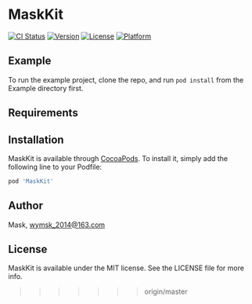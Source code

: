 # MaskKit

[![CI Status](https://img.shields.io/travis/mashengkui/MaskKit.svg?style=flat)](https://travis-ci.org/mashengkui/MaskKit)
[![Version](https://img.shields.io/cocoapods/v/MaskKit.svg?style=flat)](https://cocoapods.org/pods/MaskKit)
[![License](https://img.shields.io/cocoapods/l/MaskKit.svg?style=flat)](https://cocoapods.org/pods/MaskKit)
[![Platform](https://img.shields.io/cocoapods/p/MaskKit.svg?style=flat)](https://cocoapods.org/pods/MaskKit)

## Example

To run the example project, clone the repo, and run `pod install` from the Example directory first.

## Requirements

## Installation

MaskKit is available through [CocoaPods](https://cocoapods.org). To install
it, simply add the following line to your Podfile:

```ruby
pod 'MaskKit'
```

## Author

Mask, wymsk_2014@163.com

## License

MaskKit is available under the MIT license. See the LICENSE file for more info.
>>>>>>> origin/master

